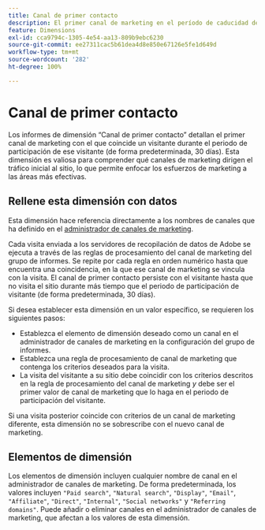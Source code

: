 ```yaml
---
title: Canal de primer contacto
description: El primer canal de marketing en el período de caducidad de la participación del visitante.
feature: Dimensions
exl-id: cca9794c-1305-4e54-aa13-809b9ebc6230
source-git-commit: ee27311cac5b61dea4d8e850e67126e5fe1d649d
workflow-type: tm+mt
source-wordcount: '282'
ht-degree: 100%

---
```


# Canal de primer contacto

Los informes de dimensión “Canal de primer contacto” detallan el primer canal de marketing con el que coincide un visitante durante el periodo de participación de ese visitante (de forma predeterminada, 30 días). Esta dimensión es valiosa para comprender qué canales de marketing dirigen el tráfico inicial al sitio, lo que permite enfocar los esfuerzos de marketing a las áreas más efectivas.

## Rellene esta dimensión con datos

Esta dimensión hace referencia directamente a los nombres de canales que ha definido en el [administrador de canales de marketing](/help/admin/admin/c-manage-report-suites/c-edit-report-suites/marketing-channels-admin.md).

Cada visita enviada a los servidores de recopilación de datos de Adobe se ejecuta a través de las reglas de procesamiento del canal de marketing del grupo de informes. Se repite por cada regla en orden numérico hasta que encuentra una coincidencia, en la que ese canal de marketing se vincula con la visita. El canal de primer contacto persiste con el visitante hasta que no visita el sitio durante más tiempo que el periodo de participación de visitante (de forma predeterminada, 30 días).

Si desea establecer esta dimensión en un valor específico, se requieren los siguientes pasos:

* Establezca el elemento de dimensión deseado como un canal en el administrador de canales de marketing en la configuración del grupo de informes.
* Establezca una regla de procesamiento de canal de marketing que contenga los criterios deseados para la visita.
* La visita del visitante a su sitio debe coincidir con los criterios descritos en la regla de procesamiento del canal de marketing _y_ debe ser el primer valor de canal de marketing que lo haga en el periodo de participación del visitante.

Si una visita posterior coincide con criterios de un canal de marketing diferente, esta dimensión no se sobrescribe con el nuevo canal de marketing.

## Elementos de dimensión

Los elementos de dimensión incluyen cualquier nombre de canal en el administrador de canales de marketing. De forma predeterminada, los valores incluyen `"Paid search"`, `"Natural search"`, `"Display"`, `"Email"`, `"Affiliate"`, `"Direct"`, `"Internal"`, `"Social networks"` y `"Referring domains"`. Puede añadir o eliminar canales en el administrador de canales de marketing, que afectan a los valores de esta dimensión.
